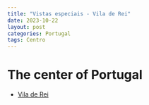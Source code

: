 ```yaml
---
title: "Vistas especiais - Vila de Rei"
date: 2023-10-22
layout: post
categories: Portugal
tags: Centro
---
```


# The center of Portugal

* [Vila de Rei](https://de.wikipedia.org/wiki/Vila_de_Rei)
